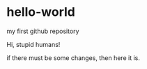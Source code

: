# hello-world
my first github repository

Hi, stupid humans!

if there must be some changes, then here it is.
